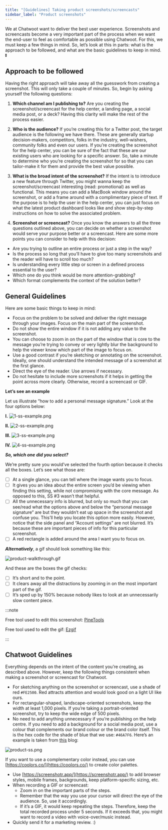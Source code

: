 ```yaml
---
title: "[Guidelines] Taking product screenshots/screencasts"
sidebar_label: "Product screenshots"
---
```


We at Chatwoot want to deliver the best user experience. Screenshots and screencasts become a very important part of the process when we want the end-user to feel as comfortable as possible using Chatwoot. For this, we must keep a few things in mind. So, let’s look at this in parts: what is the approach to be followed, and what are the basic guidelines to keep in mind. ⏬

## Approach to be followed

Having the right approach will take away all the guesswork from creating a screenshot. This will only take a couple of minutes. So, begin by asking yourself the following questions:

1. **Which channel am I publishing to?**
   Are you creating the screenshot/screencast for the help center, a landing page, a social media post, or a deck? Having this clarity will make the rest of the process easier.

2. **Who is the audience?**
   If you’re creating this for a Twitter post, the target audience is the following we have there. These are generally startup decision-makers, competitors, folks in the industry, well-wishers, community folks and even our users. If you’re creating the screenshot for the help center, you can be sure of the fact that these are our existing users who are looking for a specific answer. So, take a minute to determine who you’re creating the screenshot for so that you can tailor-make it for them and provide the best value possible.

3. **What is the broad intent of the screenshot?**
   If the intent is to introduce a new feature through Twitter, you might wanna keep the screenshot/screencast interesting (read: promotional) as well as functional. This means you can add a MacBook window around the screenshot, or add a frame around with a complimentary piece of text. If the purpose is to help the user in the help center, you can just focus on what the latest product dashboard looks like and show step-by-step instructions on how to solve the associated problem.

4. **Screenshot or screencast?**
   Once you know the answers to all the three questions outlined above, you can decide on whether a screenshot would serve your purpose better or a screencast. Here are some more points you can consider to help with this decision:

- Are you trying to outline an entire process or just a step in the way?
- Is the process so long that you’ll have to give too many screenshots and the reader will have to scroll too much?
- Is understanding every little step or screen in a defined process essential to the user?
- Which one do you think would be more attention-grabbing?
- Which format complements the context of the solution better?

## General Guidelines

Here are some basic things to keep in mind:

- Focus on the problem to be solved and deliver the right message through your images. Focus on the main part of the screenshot.
- Do not show the entire window if it is not adding any value to the screenshot.
- You can choose to zoom in on the part of the window that is core to the message you’re trying to convey or very lightly blur the background to help the viewer know which part of the image to focus on.
- Use a good contrast if you’re sketching or annotating on the screenshot. Ideally, one should understand the intended message of a screenshot at the first glance.
- Direct the eye of the reader. Use arrows if necessary.
- Do not hesitate to include more screenshots if it helps in getting the point across more clearly. Otherwise, record a screencast or GIF.

**Let’s see an example**

Let us illustrate “how to add a personal message signature.” Look at the four options below:

**I.**
![1-ss-example.png](./images/ss-guidelines/1-ss-example.png)

**II.**
![2-ss-example.png](./images/ss-guidelines/2-ss-example.png)

**III.**
![3-ss-example.png](./images/ss-guidelines/3-ss-example.png)

**IV.**
![4-ss-example.png](./images/ss-guidelines/4-ss-example.png)

**_So, which one did you select?_**

We’re pretty sure you would’ve selected the fourth option because it checks all the boxes. Let’s see what those are:

- [ ] At a single glance, you can tell where the image wants you to focus.
- [ ] It gives you an idea about the entire screen you’d be viewing when finding this setting, while not compromising with the core message. As opposed to this, SS #3 wasn’t that helpful.
- [ ] All the unnecessary info is blurred, but only so much that you can see/read what the options above and below the “personal message signature” are but they wouldn’t eat up space in the screenshot and confuse you. This’ll help you locate this option more easily. However, notice that the side panel and “Account settings” are not blurred. It’s because these are important pieces of info for this particular screenshot.
- [ ] A red rectangle is added around the area I want you to focus on.

**_Alternatively_**, a gif should look something like this:

![product-walkthrough.gif](./images/ss-guidelines/product-walkthrough.gif)

And these are the boxes the gif checks:

- [ ] It’s short and to the point.
- [ ] It clears away all the distractions by zooming in on the most important part of the gif.
- [ ] It’s sped up by 150% because nobody likes to look at an unnecessarily slow content piece.

:::note

Free tool used to edit this screenshot: [PineTools](https://pinetools.com/censor-photo-blur-pixelate)

Free tool used to edit the gif: [Ezgif](https://ezgif.com/)

:::

## Chatwoot Guidelines

Everything depends on the intent of the content you’re creating, as described above. However, keep the following things consistent when making a screenshot or screencast for Chatwoot.

- For sketching anything on the screenshot or screencast, use a shade of red `#FE2500`. Red attracts attention and would look good on a light UI like ours.
- For rectangular-shaped, landscape-oriented screenshots, keep the width at least 1,000 pixels. If you’re taking a portrait-oriented screenshot, try to keep the wide edge of 500 pixels.
- No need to add anything unnecessary if you’re publishing on the help centre. If you need to add a background for a social media post, use a colour that complements our brand colour or the brand color itself. This is the hex code for the shade of blue that we use: `#46A7F6`. Here’s an example is taken from [this](https://www.chatwoot.com/blog/the-complete-guide-to-building-your-customer-experience-strategy-in-2022/) blog:

![product-ss.png](./images/ss-guidelines/product-ss.png)

If you want to use a complementary color instead, you can use [https://coolors.co/](https://coolors.co/) to create color palettes.

- Use [https://screenshotr.app/](https://screenshotr.app/) to add browser styles, mobile frames, backgrounds, keep platform-specific sizing, etc.
- When recording a GIF or screencast:
  - Zoom in on the important parts of the steps.
  - Remember that the way you use your cursor will direct the eye of the audience. So, use it accordingly.
  - If it’s a GIF, it would keep repeating the steps. Therefore, keep the total recorded process under 5 seconds. If it exceeds that, you might want to record a video with voice-over/music instead.
- Quickly send it for a marketing review. :)
